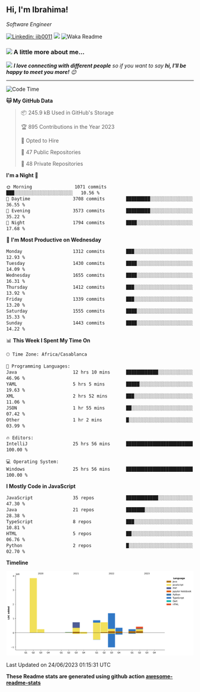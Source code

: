 <h2>Hi, I'm Ibrahima! </h2>
<p><em>Software Engineer 
</em></p>


[![Linkedin: iib0011](https://img.shields.io/badge/-iib0011-blue?style=flat-square&logo=Linkedin&logoColor=white&link=https://www.linkedin.com/in/iib0011/)](https://www.linkedin.com/in/iib0011/)
![](https://visitor-badge.glitch.me/badge?page_id=iib0011)
![Waka Readme](https://github.com/iib0011/iib0011/workflows/Waka%20Readme/badge.svg)


### <img src="https://media.giphy.com/media/VgCDAzcKvsR6OM0uWg/giphy.gif" width="50"> A little more about me...  


<img src="https://media.giphy.com/media/LnQjpWaON8nhr21vNW/giphy.gif" width="60"> <em><b>I love connecting with different people</b> so if you want to say <b>hi, I'll be happy to meet you more!</b> 😊</em>

---
<!--START_SECTION:waka-->
![Code Time](http://img.shields.io/badge/Code%20Time-2%2C252%20hrs%2026%20mins-blue)

**🐱 My GitHub Data** 

> 📦 245.9 kB Used in GitHub's Storage 
 > 
> 🏆 895 Contributions in the Year 2023
 > 
> 💼 Opted to Hire
 > 
> 📜 47 Public Repositories 
 > 
> 🔑 48 Private Repositories 
 > 
**I'm a Night 🦉** 

```text
🌞 Morning                1071 commits        ███░░░░░░░░░░░░░░░░░░░░░░   10.56 % 
🌆 Daytime                3708 commits        █████████░░░░░░░░░░░░░░░░   36.55 % 
🌃 Evening                3573 commits        █████████░░░░░░░░░░░░░░░░   35.22 % 
🌙 Night                  1794 commits        ████░░░░░░░░░░░░░░░░░░░░░   17.68 % 
```
📅 **I'm Most Productive on Wednesday** 

```text
Monday                   1312 commits        ███░░░░░░░░░░░░░░░░░░░░░░   12.93 % 
Tuesday                  1430 commits        ████░░░░░░░░░░░░░░░░░░░░░   14.09 % 
Wednesday                1655 commits        ████░░░░░░░░░░░░░░░░░░░░░   16.31 % 
Thursday                 1412 commits        ███░░░░░░░░░░░░░░░░░░░░░░   13.92 % 
Friday                   1339 commits        ███░░░░░░░░░░░░░░░░░░░░░░   13.20 % 
Saturday                 1555 commits        ████░░░░░░░░░░░░░░░░░░░░░   15.33 % 
Sunday                   1443 commits        ████░░░░░░░░░░░░░░░░░░░░░   14.22 % 
```


📊 **This Week I Spent My Time On** 

```text
🕑︎ Time Zone: Africa/Casablanca

💬 Programming Languages: 
Java                     12 hrs 10 mins      ████████████░░░░░░░░░░░░░   46.96 % 
YAML                     5 hrs 5 mins        █████░░░░░░░░░░░░░░░░░░░░   19.63 % 
XML                      2 hrs 52 mins       ███░░░░░░░░░░░░░░░░░░░░░░   11.06 % 
JSON                     1 hr 55 mins        ██░░░░░░░░░░░░░░░░░░░░░░░   07.42 % 
Other                    1 hr 2 mins         █░░░░░░░░░░░░░░░░░░░░░░░░   03.99 % 

🔥 Editors: 
IntelliJ                 25 hrs 56 mins      █████████████████████████   100.00 % 

💻 Operating System: 
Windows                  25 hrs 56 mins      █████████████████████████   100.00 % 
```

**I Mostly Code in JavaScript** 

```text
JavaScript               35 repos            ████████████░░░░░░░░░░░░░   47.30 % 
Java                     21 repos            ███████░░░░░░░░░░░░░░░░░░   28.38 % 
TypeScript               8 repos             ███░░░░░░░░░░░░░░░░░░░░░░   10.81 % 
HTML                     5 repos             ██░░░░░░░░░░░░░░░░░░░░░░░   06.76 % 
Python                   2 repos             █░░░░░░░░░░░░░░░░░░░░░░░░   02.70 % 
```



**Timeline**

![Lines of Code chart](https://raw.githubusercontent.com/iib0011/iib0011/master/assets/bar_graph.png)


 Last Updated on 24/06/2023 01:15:31 UTC
<!--END_SECTION:waka-->

**These Readme stats are generated using github action [awesome-readme-stats](https://github.com/iib0011/waka-readme-stats)**
